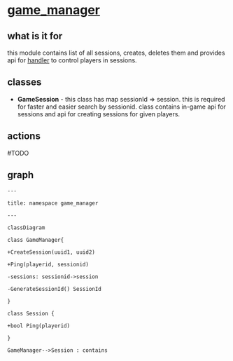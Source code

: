 # [game_manager](https://github.com/LeeDoor/hex_chess_backend/tree/main/src/game_manager)
## what is it for
this module contains list of all sessions, creates, deletes them and provides api for [handler](http_handler) to control players in sessions.
##  classes
* **GameSession** - this class has map sessionId => session. this is required for faster and easier search by sessionid. class contains in-game api for sessions and api for creating sessions for given players.
## actions
#TODO
## graph
```mermaid
---

title: namespace game_manager

---

classDiagram

class GameManager{

+CreateSession(uuid1, uuid2)

+Ping(playerid, sessionid)

-sessions: sessionid->session

-GenerateSessionId() SessionId

}

class Session {

+bool Ping(playerid)

}

GameManager-->Session : contains
```